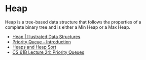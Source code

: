 # Heap

Heap is a tree-based data structure that follows the properties of a complete binary tree and is either a Min Heap or a Max Heap.

- [Heap | Illustrated Data Structures](https://www.youtube.com/watch?v=F_r0sJ1RqWk)
- [Priority Queue - Introduction](https://www.coursera.org/lecture/data-structures/introduction-2OpTs)
- [Heaps and Heap Sort](https://www.youtube.com/watch?v=B7hVxCmfPtM&list=PLUl4u3cNGP61Oq3tWYp6V_F-5jb5L2iHb&index=5)
- [CS 61B Lecture 24: Priority Queues](https://archive.org/details/ucberkeley_webcast_yIUFT6AKBGE)
